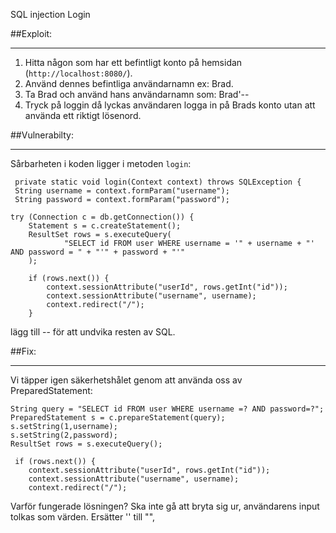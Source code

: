 SQL injection
Login

##Exploit:

------

1.	Hitta någon som har ett befintligt konto på hemsidan (`http://localhost:8080/`).
2.	Använd dennes befintliga användarnamn ex: Brad.
3.	Ta Brad och använd hans användarnamn som: Brad'--
4.	Tryck på loggin då lyckas användaren logga in på Brads konto utan att använda ett riktigt lösenord.

##Vulnerabilty: 

------

Sårbarheten i koden ligger i metoden `login`:

     private static void login(Context context) throws SQLException {
     String username = context.formParam("username");
     String password = context.formParam("password");

    try (Connection c = db.getConnection()) {
        Statement s = c.createStatement();
        ResultSet rows = s.executeQuery(
                "SELECT id FROM user WHERE username = '" + username + "' AND password = " + "'" + password + "'"
        );

        if (rows.next()) {
            context.sessionAttribute("userId", rows.getInt("id"));
            context.sessionAttribute("username", username);
            context.redirect("/");
        }

lägg till -- för att undvika resten av SQL. 


##Fix:

------

Vi täpper igen säkerhetshålet genom att använda oss av PreparedStatement:

    String query = "SELECT id FROM user WHERE username =? AND password=?";
    PreparedStatement s = c.prepareStatement(query);
    s.setString(1,username);
    s.setString(2,password);
    ResultSet rows = s.executeQuery();

     if (rows.next()) {
        context.sessionAttribute("userId", rows.getInt("id"));
        context.sessionAttribute("username", username);
        context.redirect("/");

Varför fungerade lösningen?
Ska inte gå att bryta sig ur, användarens input tolkas som värden. 
Ersätter '' till "", 